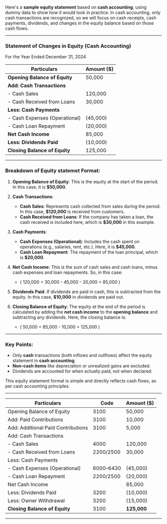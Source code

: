 Here's a **sample equity statement** based on **cash accounting**, using dummy data to show how it would look in practice. In cash accounting, only cash transactions are recognized, so we will focus on cash receipts, cash payments, dividends, and changes in the equity balance based on those cash flows.

---

### **Statement of Changes in Equity (Cash Accounting)**  
For the Year Ended December 31, 2024

| **Particulars**                | **Amount ($)**  |
|---------------------------------|-----------------|
| **Opening Balance of Equity**   | 50,000          |
| **Add: Cash Transactions**      |                 |
| - Cash Sales                    | 120,000         |
| - Cash Received from Loans      | 30,000          |
| **Less: Cash Payments**         |                 |
| - Cash Expenses (Operational)   | (45,000)        |
| - Cash Loan Repayment           | (20,000)        |
| **Net Cash Income**             | 85,000          |
| **Less: Dividends Paid**        | (10,000)        |
| **Closing Balance of Equity**   | 125,000         |

---

### Breakdown of Equity statemet Format:

1. **Opening Balance of Equity**: This is the equity at the start of the period. In this case, it is **$50,000**.

2. **Cash Transactions**:
   - **Cash Sales**: Represents cash collected from sales during the period. In this case, **$120,000** is received from customers.
   - **Cash Received from Loans**: If the company has taken a loan, the cash received is included here, which is **$30,000** in this example.

3. **Cash Payments**:
   - **Cash Expenses (Operational)**: Includes the cash spent on operations (e.g., salaries, rent, etc.). Here, it is **$45,000**.
   - **Cash Loan Repayment**: The repayment of the loan principal, which is **$20,000**.

4. **Net Cash Income**: This is the sum of cash sales and cash loans, minus cash expenses and loan repayments. So, in this case:
   - \( 120,000 + 30,000 - 45,000 - 20,000 = 85,000 \)

5. **Dividends Paid**: If dividends are paid in cash, this is subtracted from the equity. In this case, **$10,000** in dividends are paid out.

6. **Closing Balance of Equity**: The equity at the end of the period is calculated by adding the **net cash income** to the **opening balance** and subtracting any dividends. Here, the closing balance is:
   - \( 50,000 + 85,000 - 10,000 = 125,000 \)

---

### Key Points:
- Only **cash** transactions (both inflows and outflows) affect the equity statement in **cash accounting**.
- **Non-cash items** like depreciation or unrealized gains are excluded.
- Dividends are accounted for when actually paid, not when declared.

This equity statement format is simple and directly reflects cash flows, as per cash accounting principles.



---- ----



| **Particulars**                          | **Code** | **Amount ($)** |
|------------------------------------------|----------|----------------|
| Opening Balance of Equity                | 3100     | 50,000         |
| Add: Paid Contributions                  | 3100     | 10,000         |
| Add: Additional Paid Contributions       | 3100     | 5,000          |
| Add: Cash Transactions                   |          |                |
| - Cash Sales                             | 4000     | 120,000        |
| - Cash Received from Loans               | 2200/2500| 30,000         |
| Less: Cash Payments                      |          |                |
| - Cash Expenses (Operational)            | 6000–6430| (45,000)       |
| - Cash Loan Repayment                    | 2200/2500| (20,000)       |
| Net Cash Income                          |          | 85,000         |
| Less: Dividends Paid                     | 3200     | (10,000)       |
| Less: Owner Withdrawal                   | 3200     | (15,000)       |
| **Closing Balance of Equity**            | 3100     | **125,000**    |

---

